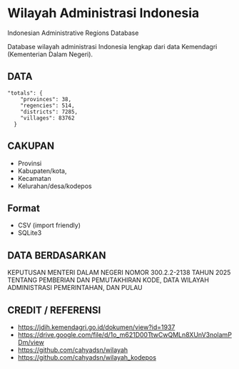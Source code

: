 # Wilayah Administrasi Indonesia
Indonesian Administrative Regions Database

Database wilayah administrasi Indonesia lengkap dari data Kemendagri (Kementerian Dalam Negeri).

## DATA
```
"totals": {
    "provinces": 38,
    "regencies": 514,
    "districts": 7285,
    "villages": 83762
  }
```

## CAKUPAN
- Provinsi
- Kabupaten/kota, 
- Kecamatan
- Kelurahan/desa/kodepos

## Format
- CSV (import friendly)
- SQLite3

## DATA BERDASARKAN
KEPUTUSAN MENTERI DALAM NEGERI NOMOR 300.2.2-2138 TAHUN 2025 TENTANG PEMBERIAN DAN PEMUTAKHIRAN KODE, DATA WILAYAH ADMINISTRASI PEMERINTAHAN, DAN PULAU

## CREDIT / REFERENSI
- https://jdih.kemendagri.go.id/dokumen/view?id=1937 
- https://drive.google.com/file/d/1o_m621D00TtwCwQMLn8XUnV3nolamPDm/view
- https://github.com/cahyadsn/wilayah
- https://github.com/cahyadsn/wilayah_kodepos